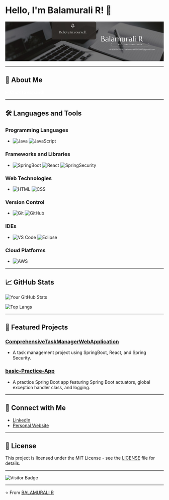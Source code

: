 

<!--
**Balamurali03/Balamurali03** is a ✨ _special_ ✨ repository because its `README.md` (this file) appears on your GitHub profile.
## Hi there 👋
Here are some ideas to get you started:

- 🔭 I’m currently working on ...
- 🌱 I’m currently learning ...
- 👯 I’m looking to collaborate on ...
- 🤔 I’m looking for help with ...
- 💬 Ask me about ...
- 📫 How to reach me: ...
- 😄 Pronouns: ...
- ⚡ Fun fact: ...
- 👯 I’m looking to collaborate on [Collaboration Interest]
- 💬 Ask me about [Topics you are knowledgeable about]
- ⚡ Fun fact: [A fun fact about you]

![Project 1 Image](https://your-image-link.com/project1.jpg)
![Project 2 Image](https://your-image-link.com/project2.jpg)

[![Twitter](https://img.shields.io/badge/-Twitter-FF0000?style=flat&logo=twitter&logoColor=white)](https://twitter.com/yourusername)
## 📖 Latest Blog Posts

- [Blog Post 1 Title](https://yourblog.com/post1)
- [Blog Post 2 Title](https://yourblog.com/post2)
- [Blog Post 3 Title](https://yourblog.com/post3)

-->
<!-- 
    Adding a background image
-->
  

# Hello, I'm Balamurali R! 👋

![My Banner](./Black%20Geometric%20Corporate%20Personal%20Profile%20LinkedIn%20Banner.jpg)

---

## 🚀 About Me

<details>
  <summary style="color: white;"><b>Click to expand!</b></summary>
  
  Welcome to my GitHub profile! I’m a passionate FullStack Developer with a knack for Java and React, with ingenuity and innovation.

  ### 🌱 I’m currently learning
  - MicroServices and Kafka

  ### 🤔 I’m looking for help with
  - Kafka

  ### 📫 How to reach me
  - [balamurali03101997@gmail.com](mailto:balamurali03101997@gmail.com)
</details>

---

## 🛠️ Languages and Tools

### Programming Languages
- ![Java](https://img.shields.io/badge/-Java-FF6347?style=flat&logo=java)
 ![JavaScript](https://img.shields.io/badge/-JavaScript-FF6347?style=flat&logo=javascript)

### Frameworks and Libraries
- ![SpringBoot](https://img.shields.io/badge/-SpringBoot-FF6347?style=flat&logo=springboot)
  ![React](https://img.shields.io/badge/-React-FF6347?style=flat&logo=react)
  ![SpringSecurity](https://img.shields.io/badge/-SpringSecurity-FF6347?style=flat&logo=springsecurity)
  
### Web Technologies
- ![HTML](https://img.shields.io/badge/-HTML-FF6347?style=flat&logo=html5)
![CSS](https://img.shields.io/badge/-CSS-FF6347?style=flat&logo=css3)

### Version Control
- ![Git](https://img.shields.io/badge/-Git-FF6347?style=flat&logo=git)
  ![GitHub](https://img.shields.io/badge/-GitHub-FF6347?style=flat&logo=github)

### IDEs
- ![VS Code](https://img.shields.io/badge/-VS%20Code-FF6347?style=flat&logo=visual-studio-code)
  ![Eclipse](https://img.shields.io/badge/-Eclipse-FF6347?style=flat&logo=Eclipse)

### Cloud Platforms
- ![AWS](https://img.shields.io/badge/-AWS-FF6347?style=flat&logo=amazon-aws)

---

## 📈 GitHub Stats

![Your GitHub Stats](https://github-readme-stats.vercel.app/api?username=Balamurali03&show_icons=true&theme=dark&icon_color=FF6347)

![Top Langs](https://github-readme-stats.vercel.app/api/top-langs/?username=Balamurali03&layout=compact&theme=dark&icon_color=FF6347)

---

## 🌟 Featured Projects

### [ComprehensiveTaskManagerWebApplication](https://github.com/Balamurali03/ComprehensiveTaskManagerWebApplication)
- A task management project using SpringBoot, React, and Spring Security.

### [basic-Practice-App](https://github.com/Balamurali03/basic-Practice-App)
- A practice Spring Boot app featuring Spring Boot actuators, global exception handler class, and logging.

---

## 💼 Connect with Me

- [LinkedIn](https://www.linkedin.com/in/bala-murali-a56b55168/)
- [Personal Website](https://balamurali-portfolio.netlify.app/)

---

## 📝 License

This project is licensed under the MIT License - see the [LICENSE](LICENSE) file for details.

---

![Visitor Badge](https://visitor-badge.laobi.icu/badge?page_id=Balamurali03.Balamurali03)

---

⭐️ From [BALAMURALI R](https://github.com/Balamurali03)
